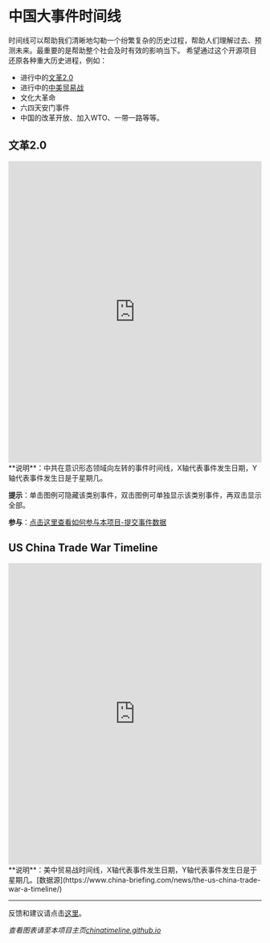 # 中国大事件时间线
时间线可以帮助我们清晰地勾勒一个纷繁复杂的历史过程，帮助人们理解过去、预测未来。最重要的是帮助整个社会及时有效的影响当下。
希望通过这个开源项目还原各种重大历史进程，例如：
- 进行中的[文革2.0](#ideologicalwar)
- 进行中的[中美贸易战](#tradewar)
- 文化大革命
- 六四天安门事件
- 中国的改革开放、加入WTO、一带一路等等。

## 文革2.0<a name="ideologicalwar"></a>
<!-- 如果你想看到图表而非本行文字，请至项目首页 https://chinatimeline.github.io -->

<!-- Start of iframe Code -->
<iframe width="100%" height="600" frameborder="0" scrolling="no" src="https://plot.ly/~chinatimeline/0.embed"></iframe>
<!-- End of iframe Code -->
**说明**：中共在意识形态领域向左转的事件时间线，X轴代表事件发生日期，Y轴代表事件发生日是于星期几。

**提示**：单击图例可隐藏该类别事件，双击图例可单独显示该类别事件，再双击显示全部。

**参与**：[点击这里查看如何参与本项目-提交事件数据](./how_to_contribute.md)


## US China Trade War Timeline<a name="tradewar"></a>
<!-- Start of iframe Code -->
<iframe width="100%" height="600" frameborder="0" scrolling="no" src="https://plot.ly/~chinatimeline/4.embed"></iframe>
<!-- End of iframe Code -->
**说明**：美中贸易战时间线，X轴代表事件发生日期，Y轴代表事件发生日是于星期几。[数据源](https://www.china-briefing.com/news/the-us-china-trade-war-a-timeline/)

---

反馈和建议请点击[这里](https://github.com/chinatimeline/chinatimeline.github.io/issues)。

_查看图表请至本项目主页[chinatimeline.github.io](https://chinatimeline.github.io)_
